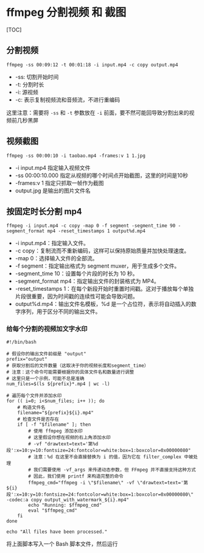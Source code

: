 # ffmpeg 分割视频 和 截图

[TOC]

## 分割视频
```
ffmpeg -ss 00:09:12 -t 00:01:18 -i input.mp4 -c copy output.mp4
```
- -ss: 切割开始时间
- -t: 分割时长
- -i: 源视频
- -c: 表示复制视频流和音频流，不进行重编码

这里注意：需要将 `-ss` 和 `-t` 参数放在 `-i` 前面，要不然可能回导致分割出来的视频前几秒黑屏

## 视频截图
```
ffmpeg -ss 00:00:10 -i taobao.mp4 -frames:v 1 1.jpg
```
- -i input.mp4 指定输入视频文件
- -ss 00:00:10.000 指定从视频的哪个时间点开始截图，这里的时间是10秒
- -frames:v 1 指定只抓取一帧作为截图
- output.jpg 是输出的图片文件名

## 按固定时长分割 mp4
```
ffmpeg -i input.mp4 -c copy -map 0 -f segment -segment_time 90 -segment_format mp4 -reset_timestamps 1 output%d.mp4
```
- -i input.mp4：指定输入文件。
- -c copy：复制流而不重新编码，这样可以保持原始质量并加快处理速度。
- -map 0：选择输入文件的全部流。
- -f segment：指定输出格式为 segment muxer，用于生成多个文件。
- -segment_time 10：设置每个片段的时长为 10 秒。
- -segment_format mp4：指定输出文件的封装格式为 MP4。
- -reset_timestamps 1：在每个新段开始时重置时间戳。这对于播放每个单独片段很重要，因为时间戳的连续性可能会导致问题。
- output%d.mp4：输出文件名模板，%d 是一个占位符，表示将自动插入的数字序列，用于区分不同的输出文件。

### 给每个分割的视频加文字水印
```
#!/bin/bash  
  
# 假设你的输出文件前缀是 "output"  
prefix="output"  
# 获取分割后的文件数量（这取决于你的视频长度和segment_time）  
# 注意：这个命令可能需要根据你的具体文件名和数量进行调整  
# 这里只是一个示例，可能不总是准确  
num_files=$(ls ${prefix}*.mp4 | wc -l)  
  
# 遍历每个文件并添加水印  
for (( i=0; i<$num_files; i++ )); do  
    # 构造文件名  
    filename="${prefix}${i}.mp4"  
    # 检查文件是否存在  
    if [ -f "$filename" ]; then  
        # 使用 ffmpeg 添加水印  
        # 这里假设你想在视频的右上角添加水印  
        # -vf "drawtext=text='第%d段':x=10:y=10:fontsize=24:fontcolor=white:box=1:boxcolor=0x00000080"  
        # 注意：%d 在这里不会直接替换为 i 的值，因为它在 filter_complex 中被处理  
        # 我们需要使用 -vf_args 来传递动态参数，但 FFmpeg 并不直接支持这种方式  
        # 因此，我们使用 printf 来构造完整的命令  
        ffmpeg_cmd="ffmpeg -i \"$filename\" -vf \"drawtext=text='第${i}段':x=10:y=10:fontsize=24:fontcolor=white:box=1:boxcolor=0x00000080\" -codec:a copy output_with_watermark_${i}.mp4"  
        echo "Running: $ffmpeg_cmd"  
        eval "$ffmpeg_cmd"  
    fi  
done  
  
echo "All files have been processed."
```
将上面脚本写入一个 Bash 脚本文件，然后运行
